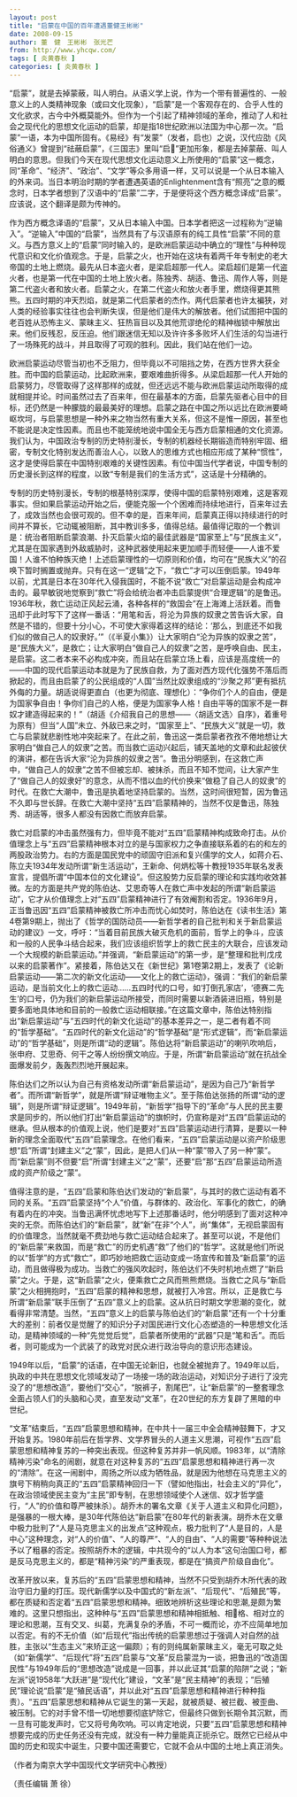 ```yaml
---
layout: post
title: "启蒙在中国的百年遭遇董健王彬彬"
date: 2008-09-15
author: 董　健　王彬彬　张光芒
from: http://www.yhcqw.com/
tags: [ 炎黄春秋 ]
categories: [ 炎黄春秋 ]
---
```





“启蒙”，就是去掉蒙蔽，叫人明白。从语义学上说，作为一个带有普遍性的、一般意义上的人类精神现象（或曰文化现象），“启蒙”是一个客观存在的、合乎人性的文化欲求，古今中外概莫能外。但作为一个引起了精神领域的革命，推动了人和社会之现代化的思想文化运动的启蒙，却是指18世纪欧洲以法国为中心那一次。“启蒙”一语，本为中国所固有。《易经》有“发蒙”（发者，启也）之说，汉代应劭《风俗通义》曾提到“祛蔽启蒙”，《三国志》里叫“启”更加形象，都是去掉蒙蔽、叫人明白的意思。但我们今天在现代思想文化运动意义上所使用的“启蒙”这一概念，同“革命”、“经济”、“政治”、“文学”等众多用语一样，又可以说是一个从日本输入的外来词。当日本明治时期的学者遭遇英语的Enlightenment含有“照亮”之意的概念时，日本学者想到了汉语中的“启蒙”二字，于是便将这个西方概念译成“启蒙”。应该说，这个翻译是颇为传神的。


作为西方概念译语的“启蒙”，又从日本输入中国。日本学者把这一过程称为“逆输入”。“逆输入”中国的“启蒙”，当然具有了与汉语原有的纯工具性“启蒙”不同的意义。与西方意义上的“启蒙”同时输入的，是欧洲启蒙运动中确立的“理性”与种种现代意识和文化价值观念。于是，启蒙之火，也开始在这块有着两千年专制史的老大帝国的土地上燃烧。最先从日本盗火者，是梁启超那一代人。梁启超们是第一代盗火者，也是第一代在中国的土地上放火者。陈独秀、胡适、鲁迅、周作人等，则是第二代盗火者和放火者。启蒙之火，在第二代盗火和放火者手里，燃烧得更其熊熊。五四时期的冲天烈焰，就是第二代启蒙者的杰作。两代启蒙者也许太褊狭，对人类的经验事实往往也会判断失误，但是他们是伟大的解放者。他们试图把中国的老百姓从恐怖主义、蒙昧主义、狂热盲目以及其他荒谬绝伦的精神枷锁中解放出来。他们反残忍，反压迫。他们跟迷信无知以及许许多多败坏人们生活的勾当进行了一场殊死的战斗，并且取得了可观的胜利。因此，我们站在他们一边。


欧洲启蒙运动尽管当初也不乏阻力，但毕竟以不可阻挡之势，在西方世界大获全胜。而中国的启蒙运动，比起欧洲来，要艰难曲折得多。从梁启超那一代人开始的启蒙努力，尽管取得了这样那样的成就，但还远远不能与欧洲启蒙运动所取得的成就相提并论。时间虽然过去了百来年，但在最基本的方面，启蒙先驱者心目中的目标，还仍然是一种朦胧的最最美好的理想。启蒙之路在中国之所以远比在欧洲要崎岖坎坷，与启蒙思想是一种外来之物当然有重大关系，但这不是惟一原因，甚至也不能说是决定性因素。而且也不能笼统地说中国全无与西方启蒙相通的文化资源。我们认为，中国政治专制的历史特别漫长，专制的机器经长期锻造而特别牢固、细密，专制文化特别发达而善治人心，以致人的思维方式也相应形成了某种“惯性”，这才是使得启蒙在中国特别艰难的关键性因素。有位中国当代学者说，中国专制的历史漫长到这样的程度，以致“专制是我们的生活方式”，这话是十分精确的。


专制的历史特别漫长，专制的根基特别深厚，使得中国的启蒙特别艰难，这是客观事实。但如果启蒙运动开始之后，便能克服一个个困难而持续地进行，百来年过去了，成效当然也会很可观的。但不幸的是，百来年间，启蒙真正得以持续进行的时间并不算长，它动辄被阻断，其中教训多多，值得总结。最值得记取的一个教训是：统治者阻断启蒙浪潮、扑灭启蒙火焰的最佳武器是“国家至上”与“民族主义”，尤其是在国家遇到外敌威胁时，这种武器使用起来更加顺手而轻便——人谁不爱国！人谁不怕种族灭绝！上述启蒙理性的一切原则和价值，均可在“民族大义”的召唤下暂时搁置或抛弃。只有在这一“逻辑”之下，“救亡”才可以压倒启蒙。1949年以前，尤其是日本在30年代入侵我国时，不能不说“救亡”对启蒙运动是会构成冲击的。最早敏锐地觉察到“救亡”将会给统治者冲击启蒙提供“合理逻辑”的是鲁迅。1936年秋，救亡运动正风起云涌，各种各样的“救国会”在上海滩上活跃着。而鲁迅却于此时写下了这样一番话：“用笔和舌，将沦为异族的奴隶之苦告诉大家，自然是不错的，但要十分小心，不可使大家得着这样的结论：‘那么，到底还不如我们似的做自己人的奴隶好。’”（《半夏小集》）让大家明白“沦为异族的奴隶之苦”，是“民族大义”，是救亡；让大家明白“做自己人的奴隶”之苦，是呼唤自由、民主，是启蒙。这二者本来不必构成冲突，而且站在启蒙立场上看，应该是高度统一的——中国的现代启蒙运动本就是为了民族自救，为了面对西方现代化强势不落后而掀起的，而且由启蒙了的公民组成的“人国”当然比奴隶组成的“沙聚之邦”更有抵抗外侮的力量。胡适说得更直白（也更为彻底、理想化）：“争你们个人的自由，便是为国家争自由！争你们自己的人格，便是为国家争人格！自由平等的国家不是一群奴才建造得起来的！”（胡适《介绍我自己的思想——〈胡适文选〉自序》，着重号为原有）但当“人国”未立、外敌已来之时，“国家至上”、“民族大义”就是一切，救亡与启蒙就悲剧性地冲突起来了。在此之前，鲁迅这一类启蒙者孜孜不倦地想让大家明白“做自己人的奴隶”之苦。而当救亡运动兴起后，铺天盖地的文章和此起彼伏的演讲，都在告诉大家“沦为异族的奴隶之苦”。鲁迅分明感到，在这救亡声中，“做自己人的奴隶”之苦不但被忘却、被抹杀，而且不知不觉间，让大家产生了“做自己人的奴隶好”的意念，从而不惜以血的代价换来“做稳了自己人的奴隶”的时代。在救亡大潮中，鲁迅是执着地坚持启蒙的。当然，这时间很短暂，因为鲁迅不久即与世长辞。在救亡大潮中坚持“五四”启蒙精神的，当然不仅是鲁迅，陈独秀、胡适等，很多人都没有因救亡而放弃启蒙。


救亡对启蒙的冲击虽然强有力，但毕竟不能对“五四”启蒙精神构成致命打击。从价值理念上与“五四”启蒙精神根本对立的是与国家权力之争直接联系着的右的和左的两股政治势力。右的方面是国民党中的顽固守旧派和复兴儒学的文人，如蒋介石、陈立夫1934年发动所谓“新生活运动”，王新命、何炳松等十教授1935年联名发表宣言，提倡所谓“中国本位的文化建设”。但这股势力反启蒙的理论和实践均收效甚微。左的方面是共产党的陈伯达、艾思奇等人在救亡声中发起的所谓“新启蒙运动”，它才从价值理念上对“五四”启蒙精神进行了有效阉割和否定。1936年9月，正当鲁迅因“五四”启蒙精神被救亡所冲击而忧心如焚时，陈伯达在《读书生活》第4卷第9期上，抛出了《哲学的国防动员——新哲学者的自己批判和关于新启蒙运动的建议》一文，呼吁：“当着目前民族大破灭危机的面前，哲学上的争斗，应该和一般的人民争斗结合起来，我们应该组织哲学上的救亡民主的大联合，应该发动一个大规模的新启蒙运动。”并强调，“新启蒙运动”的第一步，是“整理和批判戊戌以来的启蒙著作”。紧接着，陈伯达又在《新世纪》第1卷第2期上，发表了《论新启蒙运动——第二次的新文化运动——文化上的救亡运动》，强调：“我们的新启蒙运动，是当前文化上的救亡运动……五四时代的口号，如‘打倒孔家店’，‘德赛二先生’的口号，仍为我们的新启蒙运动所接受，而同时需要以新酒装进旧瓶，特别是要多面地具体地和目前的一般救亡运动相联接。”在这篇文章中，陈伯达特别指出“新启蒙运动”与“五四时代的新文化运动”的基本差异之一，是二者有着不同的“哲学基础”。“五四时代的新文化运动”的“哲学基础”是“形式逻辑”，而“新启蒙运动”的“哲学基础”，则是所谓“动的逻辑”。陈伯达将“新启蒙运动”的喇叭吹响后，张申府、艾思奇、何干之等人纷纷撰文响应。于是，所谓“新启蒙运动”就在抗战全面爆发前夕，轰轰烈烈地开展起来。


陈伯达们之所以认为自己有资格发动所谓“新启蒙运动”，是因为自己乃“新哲学者”。而所谓“新哲学”，就是所谓“辩证唯物主义”。至于陈伯达张扬的所谓“动的逻辑”，则是所谓“辩证逻辑”。1949年前，“新哲学”指导下的“革命”与人民的民主要求是同步的，所以他们打出“新启蒙运动”的旗帜时，仍宣称是对“五四”启蒙运动的继承。但从根本的价值观上说，他们是要对“五四”启蒙运动进行清算，是要以一种新的理念全面取代“五四”启蒙理念。在他们看来，“五四”启蒙运动是以资产阶级思想“启”所谓“封建主义”之“蒙”，因此，是把人们从一种“蒙”带入了另一种“蒙”。而“新启蒙”则不但要“启”所谓“封建主义”之“蒙”，还要“启”那“五四”启蒙运动所造成的资产阶级之“蒙”。


值得注意的是，“五四”启蒙和陈伯达们发动的“新启蒙”，与其时的救亡运动有着不同的关系。“五四”启蒙坚持“个人”价值，与群体的、政治化、军事化的救亡，的确有着内在的冲突。当鲁迅满怀忧虑地写下上述那番话时，他分明感到了面对这种冲突的无奈。而陈伯达们的“新启蒙”，就“新”在非“个人”，尚“集体”，无视启蒙固有的价值理念，当然就毫不费劲地与救亡运动结合起来了。甚至可以说，不是他们的“新启蒙”来救国，而是“救亡”的历史机遇“救”了他们的“哲学”。这就是他们所说的以“哲学”的方式“救亡”，即巧妙地把救亡运动变成一场宣传和普及“新启蒙”的运动，而且做得极为成功。当救亡的强风吹起时，陈伯达们不失时机地点燃了“新启蒙”之火。于是，这“新启蒙”之火，便乘救亡之风而熊熊燃烧。当救亡之风与“新启蒙”之火相拥抱时，“五四”启蒙的精神和思想，就被打入冷宫。所以，正是救亡与所谓“新启蒙”联手压倒了“五四”意义上的启蒙。这从抗日时期文学思潮的变化，就看得非常清楚。当然，“五四”意义上的启蒙与陈伯达们的“新启蒙”还有一个十分重大的差别：前者仅是觉醒了的知识分子对国民进行文化心态塑造的一种思想文化活动，是精神领域的一种“先觉觉后觉”，启蒙者所使用的“武器”只是“笔和舌”。而后者，则可能成为一个武装了的政党对民众进行政治导向的意识形态建设。


1949年以后，“启蒙”的话语，在中国无论新旧，也就全被抛弃了。1949年以后，执政的中共在思想文化领域发动了一场接一场的政治运动，对知识分子进行了没完没了的“思想改造”，要他们“交心”，“脱裤子，割尾巴”，让“新启蒙”的一整套理念全面占领人们的头脑和心灵，直至发动“文革”，在20世纪的东方复辟了黑暗的中世纪。


“文革”结束后，“五四”启蒙思想和精神，在中共十一届三中全会精神鼓舞下，才又开始复苏。1980年前后在哲学界、文学界冒头的人道主义思潮，可视作“五四”启蒙思想和精神复苏的一种突出表现。但这种复苏并非一帆风顺。1983年，以“清除精神污染”命名的闹剧，就意在对这种复苏的“五四”启蒙思想和精神进行再一次的“清除”。在这一闹剧中，周扬之所以成为牺牲品，就是因为他想在马克思主义的旗号下稍稍向真正的“五四”启蒙精神回归一下（譬如他指出，社会主义的“异化”，在政治领域使民主变为“主民”即专制，在思想领域使个人迷信、奴才哲学盛行，“人”的价值和尊严被抹杀）。胡乔木的署名文章《关于人道主义和异化问题》，是强暴的一根大棒，是30年代陈伯达“新启蒙”在80年代的新表演。胡乔木在文章中极力批判了“人是马克思主义的出发点”这种观点，极力批判了“人是目的，人是中心”这种理念，对“人的价值”、“人的尊严”、“人的自由”、“人的需要”等种种说法予以了粗暴的否定。按照胡乔木的逻辑，中共现今的“以人为本”这句治国口号，都是反马克思主义的，都是“精神污染”的严重表现，都是在“搞资产阶级自由化”。


改革开放以来，复苏后的“五四”启蒙思想和精神，当然不只受到胡乔木所代表的政治守旧力量的打压。现代新儒学以及中国式的“新左派”、“后现代”、“后殖民”等，都在质疑和否定着“五四”启蒙思想和精神。细致地辨析这些理论和思潮,是颇为繁难的。这里只想指出，这种种与“五四”启蒙思想和精神相抵触、相格、相对立的理论和思潮，互有交叉、纠葛，充满复杂的矛盾，不可一概而论，亦不应简单地加以否定。有的不无价值（如“后现代”指出传统的启蒙思想过于强调人对自然的战胜，主张以“生态主义”来矫正这一偏颇）；有的则纯属新蒙昧主义，毫无可取之处（如“新儒学”、“后现代”将“五四”启蒙与“文革”反启蒙混为一谈，把鲁迅的“改造国民性”与1949年后的“思想改造”说成是一回事，并以此证其“启蒙的陷阱”之说；“新左派”说1958年“大跃进”是“现代化”建设，“文革”是“民主精神”的表现；“后殖民”理论说“启蒙”是“殖民话语”，并以此对“五四”启蒙思想和精神进行种种指责）。“五四”启蒙思想和精神从它诞生的第一天起，就被质疑、被拦截、被歪曲、被压制。它的对手曾不惜一切地想要彻底铲除它，但最终只做到长期令其沉默，而一旦有可能发声时，它又将号角吹响。可以肯定地说，只要“五四”启蒙思想和精神想要完成的历史任务还没有完成，就没有一种力量能真正扼杀它。既然它已经从中国的历史和现实中诞生，只要中国还需要它，它就不会从中国的土地上真正消失。

（作者为南京大学中国现代文学研究中心教授）

（责任编辑 萧 徐）


